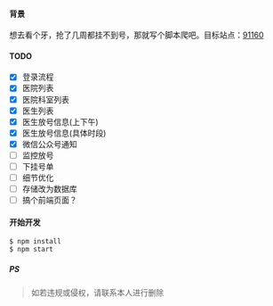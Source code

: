 #### 背景
想去看个牙，抢了几周都挂不到号，那就写个脚本爬吧。目标站点：[91160](https://weixin.91160.com)

#### TODO
- [x] 登录流程
- [x] 医院列表
- [x] 医院科室列表
- [x] 医生列表
- [x] 医生放号信息(上下午)
- [x] 医生放号信息(具体时段)
- [x] 微信公众号通知
- [ ] 监控放号
- [ ] 下挂号单
- [ ] 细节优化
- [ ] 存储改为数据库
- [ ] 搞个前端页面？

#### 开始开发
```
$ npm install
$ npm start
```

##### PS
> 如若违规或侵权，请联系本人进行删除
